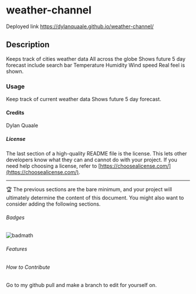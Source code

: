 # weather-channel

Deployed link
https://dylanquaale.github.io/weather-channel/



## Description
Keeps track of cities weather data
All across the globe
Shows future 5 day forecast
include search bar
Temperature
Humidity 
Wind speed
Real feel is shown.

### Usage
Keep track of current weather data
Shows future 5 day forecast. 

#### Credits

Dylan Quaale

##### License

The last section of a high-quality README file is the license. This lets other developers know what they can and cannot do with your project. If you need help choosing a license, refer to [https://choosealicense.com/](https://choosealicense.com/).

---

🏆 The previous sections are the bare minimum, and your project will ultimately determine the content of this document. You might also want to consider adding the following sections.

###### Badges

![badmath](https://img.shields.io/github/languages/top/lernantino/badmath)

###### Features

###### How to Contribute

Go to my github pull and make a branch to edit for yourself on.
